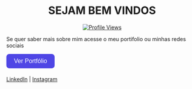 <h1 align="center">SEJAM BEM VINDOS</h1>

<p align="center">
  <a href="https://github.com/FranciscoCleitonDev">
    <img src="https://komarev.com/ghpvc/?username=FranciscoCleitonDev&color=blue" alt="Profile Views" />
  </a>
</p>

<p>Se quer saber mais sobre mim acesse o meu portifolio ou minhas redes sociais</p>

<!-- Botão para o portfólio -->
<a href="#" target="_blank">
  <button style="
    padding: 10px 20px;
    background-color: #4f46e5;
    color: white;
    border: none;
    border-radius: 8px;
    cursor: pointer;
    font-size: 16px;
  ">
    Ver Portfólio
  </button>
</a>

<!-- Redes Sociais -->
<div style="margin-top: 20px;">
  <a href="#" target="_blank">LinkedIn</a> |
  <a href="#" target="_blank">Instagram</a>
</div>

